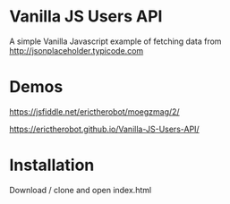 # Vanilla JS Users API
A simple Vanilla Javascript example of fetching data from http://jsonplaceholder.typicode.com

# Demos
https://jsfiddle.net/erictherobot/moegzmag/2/

https://erictherobot.github.io/Vanilla-JS-Users-API/

# Installation
Download / clone and open index.html


